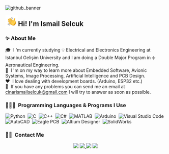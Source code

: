![github_banner](https://user-images.githubusercontent.com/74931027/157994216-31649035-4240-41d0-883a-7fef8a66e92b.png)

<img alt="Night Coding" src="./pictures/Hand%20Wave.gif" width='40' align="left"/><h2>Hi! I'm Ismail Selcuk</h2>

### ✨&nbsp;About Me

🎓 &nbsp;I 'm currently studying 💡 Electrical and Electronics Engineering at Istanbul Gelişim University and I am doing a Double Major Program in ✈️ Aeronautical Engineering.\
👾 &nbsp;I 'm on my way to learn more about Embedded Software, Avionic Systems, Image Processing, Artificial Intelligence and PCB Design.\
❤️ &nbsp;I love dealing with development boards. (Arduino, ESP32 etc.)\
📧 &nbsp;If you have any problems you can send me an email at cinarismailselcuk@gmail.com I will try to answer as soon as possible.

### 👨🏻‍💻 &nbsp;Programming Languages & Programs I Use
![Python](https://img.shields.io/badge/-Python-05122A?style=flat&logo=python)&nbsp;
![C](https://img.shields.io/badge/-C-05122A?style=flat&logo=C&logoColor=A8B9CC)&nbsp;
![C++](https://img.shields.io/badge/-C++-05122A?style=flat&logo=C%2B%2B&logoColor=00599C)&nbsp;
![C#](https://img.shields.io/badge/-C_Sharp-05122A?style=flat&logo=csharp)&nbsp;
![MATLAB](https://img.shields.io/badge/-MATLAB-05122A?style=flat&logo=simulink)&nbsp;
![Arduino](https://img.shields.io/badge/-Arduino%20IDE-05122A?style=flat&logo=arduino)&nbsp;
![Visual Studio Code](https://img.shields.io/badge/-Visual%20Studio%20Code-05122A?style=flat&logo=visual-studio-code&logoColor=007ACC)&nbsp;
![AutoCAD](https://img.shields.io/badge/-AutoCAD-05122A?style=flat&logo=autodesk)&nbsp;
![Eagle PCB](https://img.shields.io/badge/-Autodesk%20Eagle-05122A?style=flat&logo=eagle)&nbsp;
![Altium Designer](https://img.shields.io/badge/-Altium%20Designer-05122A?style=flat&logo=altium)&nbsp;
![SolidWorks](https://img.shields.io/badge/-SolidWorks-05122A?style=flat&logo=%F0%9F%8C%A0)&nbsp;

### 🤝🏻 &nbsp;Contact Me

<p align="center">
<a href="cinarismailselcuk@gmail.com"><img src="https://img.shields.io/badge/-cinarismailselcuk@gmail.com-D14836?style=flat&logo=Gmail&logoColor=white"/></a>
<a href="https://www.linkedin.com/in/ismailselcukcinar/"><img src="https://img.shields.io/badge/-%C4%B0smail%20Sel%C3%A7uk%20%C3%87%C4%B1nar-0077B5?style=flat&logo=Linkedin&logoColor=white%22"/</a>
<a href="https://instagram.com/ismail_selcuks"><img src="https://img.shields.io/badge/-@ismail__selcuks_-E4405F?style=flat&logo=Instagram&logoColor=white"/></a>
<a href="https://twitter.com/ismail_selcuks"><img src="https://img.shields.io/badge/-@ismail__selcuks_-1976c2?style=flat&logo=Twitter&logoColor=white"/></a>
</p>
